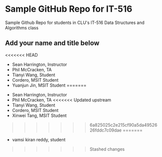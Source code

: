 # Sample GitHub Repo for IT-516

Sample Github Repo for students in CLU's IT-516 Data Structures and Algorithms class

## Add your name and title below
<<<<<<< HEAD

- Sean Harrington, Instructor
- Phil McCracken, TA
- Tianyi Wang, Student
- Cordero, MSIT Student
- Yuanjun Jin, MSIT Student
=======
* Sean Harrington, Instructor
* Phil McCracken, TA
<<<<<<< Updated upstream
* Tianyi Wang, Student
* Cordero, MSIT Student
* Xinwei Tang, MSIT Student
>>>>>>> 6a825025c2e215cf90a5da4952626fddc7c09dae
=======
* vamsi kiran reddy, student
>>>>>>> Stashed changes
